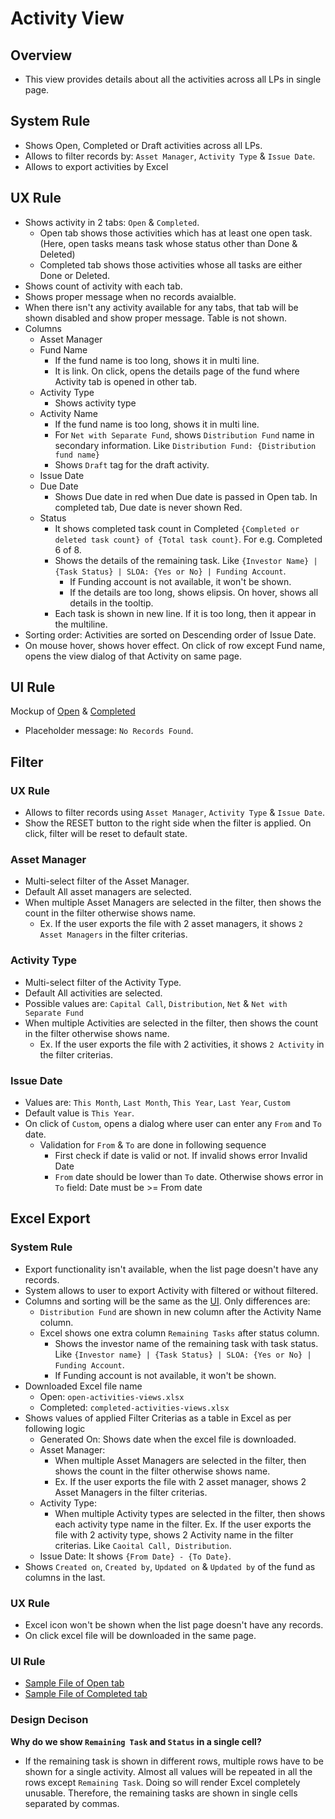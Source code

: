 # Activity View

## Overview
- This view provides details about all the activities across all LPs in single page.


## System Rule
- Shows Open, Completed or Draft activities across all LPs.
- Allows to filter records by: `Asset Manager`, `Activity Type` & `Issue Date`.
- Allows to export activities by Excel


## UX Rule
- Shows activity in 2 tabs: `Open` & `Completed`.
    - Open tab shows those activities which has at least one open task. (Here, open tasks means task whose status other than Done & Deleted)
    - Completed tab shows those activities whose all tasks are either Done or Deleted.
- Shows count of activity with each tab.
- Shows proper message when no records avaialble.
- When there isn't any activity available for any tabs, that tab will be shown disabled and show proper message. Table is not shown.
- Columns 
    - Asset Manager
    - Fund Name
        - If the fund name is too long, shows it in multi line.
        - It is link. On click, opens the details page of the fund where Activity tab is opened in other tab.
    - Activity Type
        - Shows activity type
    - Activity Name
        - If the fund name is too long, shows it in multi line.
        - For `Net with Separate Fund`, shows `Distribution Fund` name in secondary information. Like `Distribution Fund: {Distribution fund name}`
        - Shows `Draft` tag for the draft activity.
    - Issue Date
    - Due Date
        - Shows Due date in red when Due date is passed in Open tab. In completed tab, Due date is never shown Red.
    - Status
        - It shows completed task count in Completed `{Completed or deleted task count} of {Total task count}`. For e.g. Completed 6 of 8. 
        - Shows the details of the remaining task. Like `{Investor Name} | {Task Status} | SLOA: {Yes or No} | Funding Account`.
            - If Funding account is not available, it won't be shown.
            - If the details are too long, shows elipsis. On hover, shows all details in the tooltip.
        - Each task is shown in new line. If it is too long, then it appear in the multiline.
- Sorting order: Activities are sorted on Descending order of Issue Date. 
- On mouse hover, shows hover effect. On click of row except Fund name, opens the view dialog of that Activity on same page. 


## UI Rule

Mockup of [Open](https://drive.google.com/file/d/1zI6VLHm-j9ZPgZv6OlvMD_Lp5LWpzxdH/view?usp=share_link) & [Completed](https://drive.google.com/file/d/1NzjV6UO1knfjGcVGl1ZZhfYPwr7bPIlq/view?usp=share_link)

- Placeholder message: `No Records Found`.



## Filter

### UX Rule
- Allows to filter records using `Asset Manager`, `Activity Type` & `Issue Date`.
- Show the RESET button to the right side when the filter is applied. On click, filter will be reset to default state.

### Asset Manager
- Multi-select filter of the Asset Manager.
- Default All asset managers are selected.
- When multiple Asset Managers are selected in the filter, then shows the count in the filter otherwise shows name.
    - Ex. If the user exports the file with 2 asset managers, it shows `2 Asset Managers` in the filter criterias.


### Activity Type
- Multi-select filter of the Activity Type.
- Default All activities are selected.
- Possible values are: `Capital Call`, `Distribution`, `Net` & `Net with Separate Fund`
- When multiple Activities are selected in the filter, then shows the count in the filter otherwise shows name.
    - Ex. If the user exports the file with 2 activities, it shows `2 Activity` in the filter criterias.


### Issue Date
- Values are: `This Month`, `Last Month`, `This Year`, `Last Year`, `Custom`
- Default value is `This Year`.
- On click of `Custom`, opens a dialog where user can enter any `From` and `To` date.
    - Validation for `From` & `To` are done in following sequence
        - First check if date is valid or not. If invalid shows error Invalid Date
        - `From` date should be lower than `To` date. Otherwise shows error in `To` field: Date must be >= From date



## Excel Export

### System Rule
- Export functionality isn't available, when the list page doesn't have any records.
- System allows to user to export Activity with filtered or without filtered.
- Columns and sorting will be the same as the [UI](#ux-rule). Only differences are:
    - `Distribution Fund` are shown in new column after the Activity Name column.
    - Excel shows one extra column `Remaining Tasks` after status column.  
        - Shows the investor name of the remaining task with task status. Like `{Investor name} | {Task Status} | SLOA: {Yes or No} | Funding Account`.
        - If Funding account is not available, it won't be shown. 
- Downloaded Excel file name
    - Open: `open-activities-views.xlsx`
    - Completed: `completed-activities-views.xlsx`
- Shows values of applied Filter Criterias as a table in Excel as per following logic
    - Generated On: Shows date when the excel file is downloaded.
    - Asset Manager: 
        - When multiple Asset Managers are selected in the filter, then shows the count in the filter otherwise shows name.
        - Ex. If the user exports the file with 2 asset manager, shows 2 Asset Managers in the filter criterias.
    - Activity Type: 
        - When multiple Activity types are selected in the filter, then shows each activity type name in the filter. Ex. If the user exports the file with 2 activity type, shows 2 Activity name in the filter criterias. Like `Caoital Call, Distribution`.
    - Issue Date: It shows `{From Date} - {To Date}`.
- Shows `Created on`, `Created by`, `Updated on` & `Updated by` of the fund as columns in the last.


### UX Rule
- Excel icon won't be shown when the list page doesn't have any records.
- On click excel file will be downloaded in the same page.

### UI Rule

- [Sample File of Open tab](https://docs.google.com/spreadsheets/d/1wIKkPaqmiKQrG6BAEOCZ09rqBL8fl8yXZka0rxgYORc/edit#gid=0)
- [Sample File of Completed tab](https://docs.google.com/spreadsheets/d/1wIKkPaqmiKQrG6BAEOCZ09rqBL8fl8yXZka0rxgYORc/edit#gid=2133400158)



### Design Decison

**Why do we show `Remaining Task` and `Status` in a single cell?**
- If the remaining task is shown in different rows, multiple rows have to be shown for a single activity. Almost all values will be repeated in all the rows except `Remaining Task`. Doing so will render Excel completely unusable. Therefore, the remaining tasks are shown in single cells separated by commas.